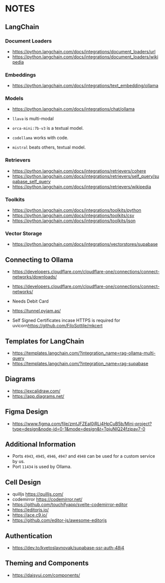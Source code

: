 # NOTES

## LangChain

### Document Loaders

- <https://python.langchain.com/docs/integrations/document_loaders/url>
- <https://python.langchain.com/docs/integrations/document_loaders/wikipedia>

### Embeddings

- <https://python.langchain.com/docs/integrations/text_embedding/ollama>

### Models

- <https://python.langchain.com/docs/integrations/chat/ollama>

- `llava` is multi-modal
- `orca-mini:7b-v3` is a textual model.
- `codellama` works with code.
- `mistral` beats others, textual model.

### Retrievers

- <https://python.langchain.com/docs/integrations/retrievers/cohere>
- <https://python.langchain.com/docs/integrations/retrievers/self_query/supabase_self_query>
- <https://python.langchain.com/docs/integrations/retrievers/wikipedia>
  
### Toolkits

- <https://python.langchain.com/docs/integrations/toolkits/python>
- <https://python.langchain.com/docs/integrations/toolkits/csv>
- <https://python.langchain.com/docs/integrations/toolkits/json>

### Vector Storage

- <https://python.langchain.com/docs/integrations/vectorstores/supabase>

## Connecting to Ollama

- <https://developers.cloudflare.com/cloudflare-one/connections/connect-networks/downloads/>
- <https://developers.cloudflare.com/cloudflare-one/connections/connect-networks/>
- Needs Debit Card

- <https://tunnel.pyjam.as/>

- Self Signed Certificates incase HTTPS is required for uvicorn<https://github.com/FiloSottile/mkcert>

## Templates for LangChain

- <https://templates.langchain.com/?integration_name=rag-ollama-multi-query>
- <https://templates.langchain.com/?integration_name=rag-supabase>

## Diagrams

- <https://excalidraw.com/>
- <https://app.diagrams.net/>

## Figma Design

- <https://www.figma.com/file/zmtJFZEaI0iRLi4HpCuB5b/Mini-project?type=design&node-id=0-1&mode=design&t=TpjuNIQ24fzjpav7-0>

## Additional Information

- Ports `4943`, `4945`, `4946`, `4947` and `4948` can be used for a custom service by us.
- Port `11434` is used by Ollama.

## Cell Design

- quilljs <https://quilljs.com/>
- codemirror <https://codemirror.net/>
- <https://github.com/touchifyapp/svelte-codemirror-editor>
- <https://editorjs.io/>
- <https://ace.c9.io/>
- <https://github.com/editor-js/awesome-editorjs>

## Authentication

- <https://dev.to/kvetoslavnovak/supabase-ssr-auth-48j4>

## Theming and Components

- <https://daisyui.com/components/>
